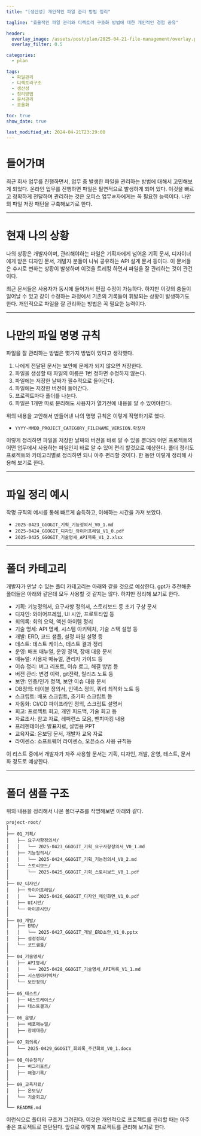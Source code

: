 ```yaml
---
title: "[생산성] 개인적인 파일 관리 방법 정리"

tagline: "효율적인 파일 관리와 디렉토리 구조화 방법에 대한 개인적인 경험 공유"

header:
  overlay_image: /assets/post/plan/2025-04-21-file-management/overlay.png
  overlay_filter: 0.5

categories:
  - plan

tags:
  - 파일관리
  - 디렉토리구조
  - 생산성
  - 정리방법
  - 문서관리
  - 효율화

toc: true
show_date: true

last_modified_at: 2024-04-21T23:29:00
---
```


# 들어가며
최근 회사 업무를 진행하면서, 업무 중 발생한 파일을 관리하는 방법에 대해서 고민해보게 되었다. 온라인 업무를 진행하면 파일은 필연적으로 발생하게 되어 있다. 이것을 빠르고 정확하게 전달하며 관리하는 것은 오피스 업무ㄹ자에게는 꼭 필요한 능력이다. 나만의 파일 저장 패턴을 구축해보기로 한다.

---

# 현재 나의 상황
나의 상황은 개발자이며, 관리해야하는 파일은 기획자에게 넘어온 기획 문서, 디자이너에게 받은 디자인 문서, 개발자 분들이 나눠 공유하는 API 설계 문서 등이다. 이 문서들은 수시로 변하는 상황이 발생하며 이것을 트레킹 하면서 파일을 잘 관리하는 것이 관건이다.

최근 문서들은 사용자가 동시에 들어가서 편집 수정이 가능하다. 하지만 이것의 충돌이 일어날 수 있고 같이 수정하는 과정에서 기존의 기록들이 휘발되는 상황이 발생하기도 한다. 개인적으로 파일을 잘 관리하는 방법은 꼭 필요한 능력이다.

---

# 나만의 파일 명명 규칙
파일을 잘 관리하는 방법은 몇가지 방법이 있다고 생각했다.

1. 나에게 전달된 문서는 보안에 문제가 되지 않으면 저장한다.
2. 파일을 생성할 때 파일의 이름은 1번 정하면 수정하지 않는다.
3. 파일에는 저장한 날짜가 필수적으로 들어간다.
4. 파일에는 저장한 버전이 들어간다.
5. 프로젝트마다 폴더를 나눈다.
6. 파일은 1개만 따로 분리해도 사용자가 열기전에 내용을 알 수 있어야한다.

위의 내용을 고안해서 만들어낸 나의 명명 규칙은 이렇게 작명하기로 했다.

- `YYYY-MMDD_PROJECT_CATEGORY_FILENAME_VERSION.확장자`

이렇게 정리하면 파일을 저장한 날짜와 버전을 바로 알 수 있을 뿐더러 어떤 프로젝트의 어떤 업무에서 사용하는 파일인지 바로 알 수 있어 편리 할것으로 예상한다. 폴더 정리도 프로젝트와 카테고리별로 정리하면 되니 아주 편리할 것이다. 한 동안 이렇게 정리해 사용해 보기로 한다.

---

# 파일 정리 예시
작명 규칙의 예시를 통해 빠르게 습득하고, 이해하는 시간을 가져 보았다.

- `2025-0423_GGOGIT_기획_기능정의서_V0_1.md`
- `2025-0424_GGOGIT_디자인_와이어프레임_V1_0.pdf`
- `2025-0425_GGOGIT_기술명세_API목록_V1_2.xlsx`

---

# 폴더 카테고리
개발자가 만날 수 있는 폴더 카테고리는 아래와 같을 것으로 예상한다. gpt가 추천해준 폴더들은 아래와 같은데 모두 사용할 것 같지는 않다. 하지만 정리해 보기로 한다.

- 기획: 기능정의서, 요구사항 정의서, 스토리보드 등 초기 구상 문서
- 디자인: 와이어프레임, UI 시안, 프로토타입 등
- 회의록: 회의 요약, 액션 아이템 정리
- 기술 명세: API 명세, 시스템 아키텍처, 기술 스택 설명 등
- 개발: ERD, 코드 샘플, 설정 파일 설명 등
- 테스트: 테스트 케이스, 테스트 결과 정리
- 운영: 배포 매뉴얼, 운영 정책, 장애 대응 문서
- 매뉴얼: 사용자 매뉴얼, 관리자 가이드 등
- 이슈 정리: 버그 리포트, 이슈 로그, 해결 방법 등
- 버전 관리: 변경 이력, git전략, 릴리즈 노트 등
- 보안: 인증/인가 정책, 보안 이슈 대응 문서
- DB정의: 테이블 정의서, 인덱스 정의, 쿼리 최적화 노트 등
- 스크립트: 배포 스크립트, 초기화 스크립트 등
- 자동화: CI/CD 파이프라인 정의, 스크립트 설명서
- 회고: 프로젝트 회고, 개인 피드백, 기술 회고 등
- 자료조사: 참고 자료, 레퍼런스 모음, 벤치마킹 내용
- 프레젠테이션: 발표자료, 설명용 PPT
- 교육자료: 온보딩 문서, 개발자 교육 자료
- 라이센스: 소프트웨어 라이센스, 오픈소스 사용 규칙등

이 리스트 중에서 개발자가 자주 사용할 문서는 기획, 디자인, 개발, 운영, 테스트, 문서화 정도로 예상한다.

---
# 폴더 샘플 구조
위의 내용을 정리해서 나온 폴더구조를 작명해보면 아래와 같다.
```text
project-root/
│
├── 01_기획/
│   ├── 요구사항정의서/
│   │   └── 2025-0423_GGOGIT_기획_요구사항정의서_V0_1.md
│   ├── 기능정의서/
│   │   └── 2025-0424_GGOGIT_기획_기능정의서_V0_2.md
│   └── 스토리보드/
│       └── 2025-0425_GGOGIT_기획_스토리보드_V0_1.pdf
│
├── 02_디자인/
│   ├── 와이어프레임/
│   │   └── 2025-0426_GGOGIT_디자인_메인화면_V1_0.pdf
│   ├── UI시안/
│   └── 아이콘시안/
│
├── 03_개발/
│   ├── ERD/
│   │   └── 2025-0427_GGOGIT_개발_ERD초안_V1_0.pptx
│   ├── 설정정의/
│   └── 코드샘플/
│
├── 04_기술명세/
│   ├── API명세/
│   │   └── 2025-0428_GGOGIT_기술명세_API목록_V1_1.md
│   ├── 시스템아키텍처/
│   └── 보안정의/
│
├── 05_테스트/
│   ├── 테스트케이스/
│   ├── 테스트결과/
│
├── 06_운영/
│   ├── 배포매뉴얼/
│   ├── 장애대응/
│
├── 07_회의록/
│   └── 2025-0429_GGOGIT_회의록_주간회의_V0_1.docx
│
├── 08_이슈정리/
│   ├── 버그리포트/
│   ├── 해결기록/
│
├── 09_교육자료/
│   ├── 온보딩/
│   └── 기술회고/
│
└── README.md
```

이런식으로 폴더의 구조가 그려진다. 이것은 개인적으로 프로젝트를 관리할 때는 아주 좋은 프로젝트로 판단된다. 앞으로 이렇게 프로젝트를 관리해 보기로 한다.